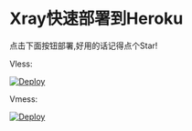 # Xray快速部署到Heroku

点击下面按钮部署,好用的话记得点个Star!

Vless: 

[![Deploy](https://www.herokucdn.com/deploy/button.png)](https://dashboard.heroku.com/new?template=https%3A%2F%2Fgithub.com%2Fil123456%2FXray-heroku)

Vmess:

[![Deploy](https://www.herokucdn.com/deploy/button.png)](https://dashboard.heroku.com/new?template=https%3A%2F%2Fgithub.com%2Fil123456%2FXray-heroku%2Ftree%2FVmess)
